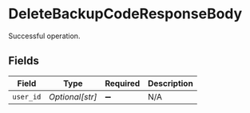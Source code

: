 # DeleteBackupCodeResponseBody

Successful operation.


## Fields

| Field              | Type               | Required           | Description        |
| ------------------ | ------------------ | ------------------ | ------------------ |
| `user_id`          | *Optional[str]*    | :heavy_minus_sign: | N/A                |